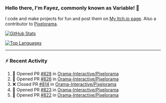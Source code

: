 ### Hello there, I'm Fayez, commonly known as Variable! 👋
I code and make projects for fun and post them on [My Itch.io page](https://variable-industries.itch.io/). Also a contributor to [Pixelorama](https://github.com/Orama-Interactive/Pixelorama).

[![GitHub Stats](https://github-readme-stats.vercel.app/api/?username=Variable-ind&show_icons=true&theme=merko)](https://github.com/anuraghazra/github-readme-stats)

[![Top Languages](https://github-readme-stats.vercel.app/api/top-langs/?username=Variable-ind&layout=compact&theme=merko)](https://github.com/anuraghazra/github-readme-stats)

---

### :zap: Recent Activity

<!--START_SECTION:activity-->
1. 💪 Opened PR [#828](https://github.com/Orama-Interactive/Pixelorama/pull/828) in [Orama-Interactive/Pixelorama](https://github.com/Orama-Interactive/Pixelorama)
2. 💪 Opened PR [#826](https://github.com/Orama-Interactive/Pixelorama/pull/826) in [Orama-Interactive/Pixelorama](https://github.com/Orama-Interactive/Pixelorama)
3. ❌ Closed PR [#814](https://github.com/Orama-Interactive/Pixelorama/pull/814) in [Orama-Interactive/Pixelorama](https://github.com/Orama-Interactive/Pixelorama)
4. 💪 Opened PR [#823](https://github.com/Orama-Interactive/Pixelorama/pull/823) in [Orama-Interactive/Pixelorama](https://github.com/Orama-Interactive/Pixelorama)
5. 💪 Opened PR [#822](https://github.com/Orama-Interactive/Pixelorama/pull/822) in [Orama-Interactive/Pixelorama](https://github.com/Orama-Interactive/Pixelorama)
<!--END_SECTION:activity-->

<!--
**Variable-ind/Variable-ind** is a ✨ _special_ ✨ repository because its `README.md` (this file) appears on your GitHub profile.

Here are some ideas to get you started:
- 🌱 I’m currently studying at ...
- 🔭 I’m currently working on ...
- 👯 I’m looking to collaborate on ...
- 🤔 I’m looking for help with ...
- 💬 Ask me about ...
- 📫 How to reach me: ...
- ⚡ Fun fact: ...
-->
